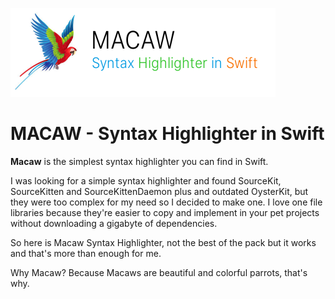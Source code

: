 ![Macaw](https://raw.githubusercontent.com/kuyawa/Macaw/master/Macaw/macaw.png)

# MACAW - Syntax Highlighter in Swift

**Macaw** is the simplest syntax highlighter you can find in Swift. 

I was looking for a simple syntax highlighter and found SourceKit, SourceKitten and SourceKittenDaemon plus and outdated OysterKit, but they were too complex for my need so I decided to make one. I love one file libraries because they're easier to copy and implement in your pet projects without downloading a gigabyte of dependencies.

So here is Macaw Syntax Highlighter, not the best of the pack but it works and that's more than enough for me.

Why Macaw? Because Macaws are beautiful and colorful parrots, that's why.
